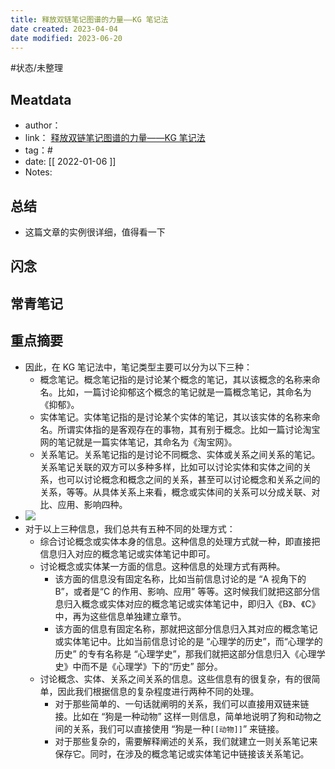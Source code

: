 ```yaml
---
title: 释放双链笔记图谱的力量——KG 笔记法
date created: 2023-04-04
date modified: 2023-06-20
---
```


#状态/未整理

## Meatdata

- author：
- link： [释放双链笔记图谱的力量——KG 笔记法](https://zhuanlan.zhihu.com/p/440115356)
- tag：#
- date: [[ 2022-01-06  ]]
- Notes:

## 总结

- 这篇文章的实例很详细，值得看一下

## 闪念

## 常青笔记

## 重点摘要

- 因此，在 KG 笔记法中，笔记类型主要可以分为以下三种：
	- 概念笔记。概念笔记指的是讨论某个概念的笔记，其以该概念的名称来命名。比如，一篇讨论抑郁这个概念的笔记就是一篇概念笔记，其命名为《抑郁》。
	- 实体笔记。实体笔记指的是讨论某个实体的笔记，其以该实体的名称来命名。所谓实体指的是客观存在的事物，其有别于概念。比如一篇讨论淘宝网的笔记就是一篇实体笔记，其命名为《淘宝网》。
	- 关系笔记。关系笔记指的是讨论不同概念、实体或关系之间关系的笔记。关系笔记关联的双方可以多种多样，比如可以讨论实体和实体之间的关系，也可以讨论概念和概念之间的关系，甚至可以讨论概念和关系之间的关系，等等。从具体关系上来看，概念或实体间的关系可以分成关联、对比、应用、影响四种。
- ![]( https://pic3.zhimg.com/v2-253fd4d71b7cd089d71ced9162111f52_r.jpg)
- 对于以上三种信息，我们总共有五种不同的处理方式：
	- 综合讨论概念或实体本身的信息。这种信息的处理方式就一种，即直接把信息归入对应的概念笔记或实体笔记中即可。
	- 讨论概念或实体某一方面的信息。这种信息的处理方式有两种。
		- 该方面的信息没有固定名称，比如当前信息讨论的是 “A 视角下的 B”，或者是“C 的作用、影响、应用” 等等。这时候我们就把这部分信息归入概念或实体对应的概念笔记或实体笔记中，即归入《B》、《C》中，再为这些信息单独建立章节。
		- 该方面的信息有固定名称，那就把这部分信息归入其对应的概念笔记或实体笔记中。比如当前信息讨论的是 “心理学的历史”，而“心理学的历史” 的专有名称是 “心理学史”，那我们就把这部分信息归入《心理学史》中而不是《心理学》下的“历史” 部分。
	- 讨论概念、实体、关系之间关系的信息。这些信息有的很复杂，有的很简单，因此我们根据信息的复杂程度进行两种不同的处理。
		- 对于那些简单的、一句话就阐明的关系，我们可以直接用双链来链接。比如在 “狗是一种动物” 这样一则信息，简单地说明了狗和动物之间的关系，我们可以直接使用 “狗是一种`[[动物]]`” 来链接。
		- 对于那些复杂的，需要解释阐述的关系，我们就建立一则关系笔记来保存它。同时，在涉及的概念笔记或实体笔记中链接该关系笔记。
